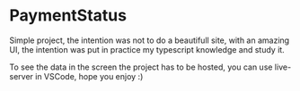 # PaymentStatus
Simple project, the intention was not to do a beautifull site, with an amazing UI, the intention was put in practice my typescript knowledge and study it.

To see the data in the screen the project has to be hosted, you can use live-server in VSCode, hope you enjoy :)
